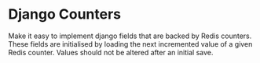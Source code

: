 # Django Counters

Make it easy to implement django fields that are backed by Redis counters.
These fields are initialised by loading the next incremented value of a given
Redis counter. Values should not be altered after an initial save.
